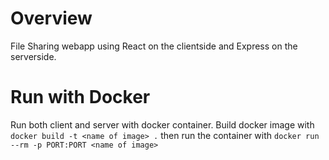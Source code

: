 # Overview
File Sharing webapp using React on the clientside and Express on the serverside.

# Run with Docker
Run both client and server with docker container. Build docker image with `docker build -t <name of image> .` then run the container with `docker run --rm -p PORT:PORT <name of image>`
